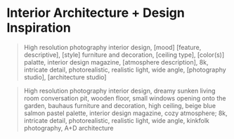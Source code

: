 # Interior Architecture + Design Inspiration

> High resolution photography interior design, [mood] [feature, descriptive], [style] furniture and decoration, [ceiling type], [color(s)] palatte, interior design magazine, [atmosphere description], 8k, intricate detail, photorealistic, realistic light, wide angle, [photography studio], [architecture studio]

> High resolution photography interior design, dreamy sunken living room conversation pit, wooden floor, small windows opening onto the garden, bauhaus furniture and decoration, high ceiling, beige blue salmon pastel palette, interior design magazine, cozy atmosphere; 8k, intricate detail, photorealistic, realistic light, wide angle, kinkfolk photography, A+D architecture

